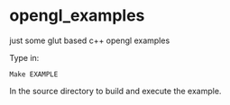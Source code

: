 opengl_examples
===============

just some glut based c++ opengl examples

Type in:

    Make EXAMPLE

In the source directory to build and execute the example.

